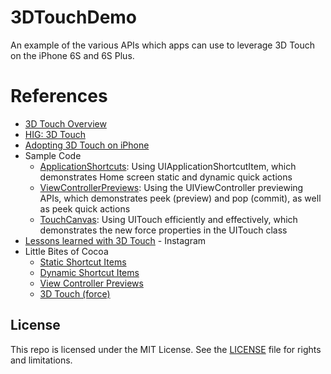 # 3DTouchDemo

An example of the various APIs which apps can use to leverage 3D Touch on the iPhone 6S and 6S Plus.

# References

* [3D Touch Overview](https://developer.apple.com/ios/3d-touch/)
* [HIG: 3D Touch](https://developer.apple.com/library/prerelease/ios/documentation/UserExperience/Conceptual/MobileHIG/3DTouch.html#//apple_ref/doc/uid/TP40006556-CH71)
* [Adopting 3D Touch on iPhone](https://developer.apple.com/library/prerelease/ios/documentation/UserExperience/Conceptual/Adopting3DTouchOniPhone/)
* Sample Code
  * [ApplicationShortcuts](https://developer.apple.com/library/prerelease/ios/samplecode/ApplicationShortcuts/Introduction/Intro.html#//apple_ref/doc/uid/TP40016545): Using UIApplicationShortcutItem, which demonstrates Home screen static and dynamic quick actions
  * [ViewControllerPreviews](https://developer.apple.com/library/prerelease/ios/samplecode/ViewControllerPreviews/Introduction/Intro.html#//apple_ref/doc/uid/TP40016546): Using the UIViewController previewing APIs, which demonstrates peek (preview) and pop (commit), as well as peek quick actions
  * [TouchCanvas](https://developer.apple.com/library/prerelease/ios/samplecode/TouchCanvas/Introduction/Intro.html#//apple_ref/doc/uid/TP40016561): Using UITouch efficiently and effectively, which demonstrates the new force properties in the UITouch class
* [Lessons learned with 3D Touch](http://engineering.instagram.com/posts/465414923641286/lessons-learned-with-3D-touch) - Instagram
* Little Bites of Cocoa
  * [Static Shortcut Items](https://littlebitesofcocoa.com/79)
  * [Dynamic Shortcut Items](https://littlebitesofcocoa.com/88)
  * [View Controller Previews](https://littlebitesofcocoa.com/80)
  * [3D Touch (force)](https://littlebitesofcocoa.com/95)

## License

This repo is licensed under the MIT License. See the [LICENSE](LICENSE.md) file for rights and limitations.
